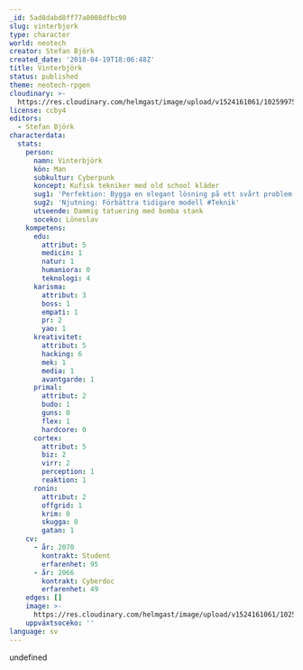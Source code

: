 ```yaml
---
_id: 5ad8dabd8ff77a0008dfbc90
slug: vinterbjork
type: character
world: neotech
creator: Stefan Björk
created_date: '2018-04-19T18:06:48Z'
title: Vinterbjörk
status: published
theme: neotech-rpgen
cloudinary: >-
  https://res.cloudinary.com/helmgast/image/upload/v1524161061/10259975_10153530865832670_6512037994353506798_n_tkjffy.jpg
license: ccby4
editors:
  - Stefan Björk
characterdata:
  stats:
    person:
      namn: Vinterbjörk
      kön: Man
      subkultur: Cyberpunk
      koncept: Kufisk tekniker med old school kläder
      sug1: 'Perfektion: Bygga en elegant lösning på ett svårt problem #Teknologi'
      sug2: 'Njutning: Förbättra tidigare modell #Teknik'
      utseende: Dammig tatuering med bomba stank
      soceko: Löneslav
    kompetens:
      edu:
        attribut: 5
        medicin: 1
        natur: 1
        humaniora: 0
        teknologi: 4
      karisma:
        attribut: 3
        boss: 1
        empati: 1
        pr: 2
        yao: 1
      kreativitet:
        attribut: 5
        hacking: 6
        mek: 1
        media: 1
        avantgarde: 1
      primal:
        attribut: 2
        budo: 1
        guns: 0
        flex: 1
        hardcore: 0
      cortex:
        attribut: 5
        biz: 2
        virr: 2
        perception: 1
        reaktion: 1
      ronin:
        attribut: 2
        offgrid: 1
        krim: 0
        skugga: 0
        gatan: 1
    cv:
      - år: 2070
        kontrakt: Student
        erfarenhet: 95
      - år: 2066
        kontrakt: Cyberdoc
        erfarenhet: 49
    edges: []
    image: >-
      https://res.cloudinary.com/helmgast/image/upload/v1524161061/10259975_10153530865832670_6512037994353506798_n_tkjffy.jpg
    uppväxtsoceko: ''
language: sv
---
```

undefined
